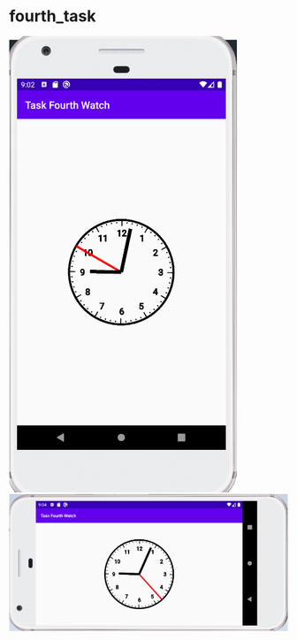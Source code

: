# fourth_task

![Alt text](https://github.com/MariaRiya/fourth_task/blob/master/sc1.png?raw=true "Optional Title")
![Alt text](https://github.com/MariaRiya/fourth_task/blob/master/sc2.png?raw=true "Optional Title")
